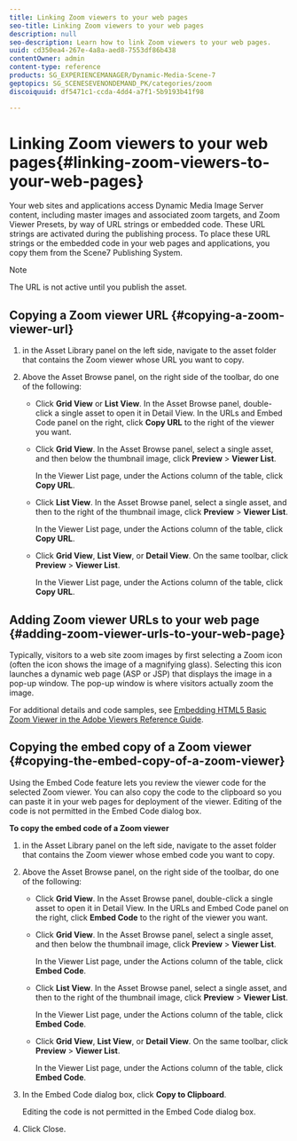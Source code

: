 ```yaml
---
title: Linking Zoom viewers to your web pages
seo-title: Linking Zoom viewers to your web pages
description: null
seo-description: Learn how to link Zoom viewers to your web pages.
uuid: cd350ea4-267e-4a8a-aed8-7553df86b438
contentOwner: admin
content-type: reference
products: SG_EXPERIENCEMANAGER/Dynamic-Media-Scene-7
geptopics: SG_SCENESEVENONDEMAND_PK/categories/zoom
discoiquuid: df5471c1-ccda-4dd4-a7f1-5b9193b41f98

---
```


# Linking Zoom viewers to your web pages{#linking-zoom-viewers-to-your-web-pages}

Your web sites and applications access Dynamic Media Image Server content, including master images and associated zoom targets, and Zoom Viewer Presets, by way of URL strings or embedded code. These URL strings are activated during the publishing process. To place these URL strings or the embedded code in your web pages and applications, you copy them from the Scene7 Publishing System.

>[!NOTE]
>
>The URL is not active until you publish the asset.

## Copying a Zoom viewer URL {#copying-a-zoom-viewer-url}

1. in the Asset Library panel on the left side, navigate to the asset folder that contains the Zoom viewer whose URL you want to copy.
1. Above the Asset Browse panel, on the right side of the toolbar, do one of the following:

    * Click **Grid View** or **List View**. In the Asset Browse panel, double-click a single asset to open it in Detail View. In the URLs and Embed Code panel on the right, click **Copy URL** to the right of the viewer you want.
    * Click **Grid View**. In the Asset Browse panel, select a single asset, and then below the thumbnail image, click **Preview** &gt; **Viewer List**.

      In the Viewer List page, under the Actions column of the table, click **Copy URL**.
    
    * Click **List View**. In the Asset Browse panel, select a single asset, and then to the right of the thumbnail image, click **Preview** &gt; **Viewer List**.

      In the Viewer List page, under the Actions column of the table, click **Copy URL**.
    
    * Click **Grid View**, **List View**, or **Detail View**. On the same toolbar, click **Preview** &gt; **Viewer List**.

      In the Viewer List page, under the Actions column of the table, click **Copy URL**.

## Adding Zoom viewer URLs to your web page {#adding-zoom-viewer-urls-to-your-web-page}

Typically, visitors to a web site zoom images by first selecting a Zoom icon (often the icon shows the image of a magnifying glass). Selecting this icon launches a dynamic web page (ASP or JSP) that displays the image in a pop-up window. The pop-up window is where visitors actually zoom the image.

For additional details and code samples, see [Embedding HTML5 Basic Zoom Viewer in the Adobe Viewers Reference Guide](https://docs.adobe.com/content/help/en/dynamic-media-developer-resources/library/viewers-aem-assets-dmc/basic-zoom/c-html5-20-basic-zoom-viewer-about.html).

## Copying the embed copy of a Zoom viewer {#copying-the-embed-copy-of-a-zoom-viewer}

Using the Embed Code feature lets you review the viewer code for the selected Zoom viewer. You can also copy the code to the clipboard so you can paste it in your web pages for deployment of the viewer. Editing of the code is not permitted in the Embed Code dialog box.

**To copy the embed code of a Zoom viewer**

1. in the Asset Library panel on the left side, navigate to the asset folder that contains the Zoom viewer whose embed code you want to copy.
1. Above the Asset Browse panel, on the right side of the toolbar, do one of the following:

    * Click **Grid View**. In the Asset Browse panel, double-click a single asset to open it in Detail View. In the URLs and Embed Code panel on the right, click **Embed Code** to the right of the viewer you want.
    * Click **Grid View**. In the Asset Browse panel, select a single asset, and then below the thumbnail image, click **Preview** &gt; **Viewer List**.

      In the Viewer List page, under the Actions column of the table, click **Embed Code**.
    
    * Click **List View**. In the Asset Browse panel, select a single asset, and then to the right of the thumbnail image, click **Preview** &gt; **Viewer List**.

      In the Viewer List page, under the Actions column of the table, click **Embed Code**.
    
    * Click **Grid View**, **List View**, or **Detail View**. On the same toolbar, click **Preview** &gt; **Viewer List**.

      In the Viewer List page, under the Actions column of the table, click **Embed Code**.

1. In the Embed Code dialog box, click **Copy to Clipboard**.

   Editing the code is not permitted in the Embed Code dialog box.

1. Click Close.

